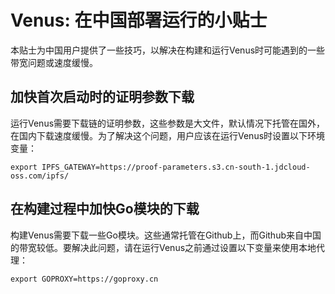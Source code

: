 # Venus: 在中国部署运行的小贴士

本贴士为中国用户提供了一些技巧，以解决在构建和运行Venus时可能遇到的一些带宽问题或速度缓慢。

## 加快首次启动时的证明参数下载

运行Venus需要下载链的证明参数，这些参数是大文件，默认情况下托管在国外，在国内下载速度缓慢。为了解决这个问题，用户应该在运行Venus时设置以下环境变量：

```
export IPFS_GATEWAY=https://proof-parameters.s3.cn-south-1.jdcloud-oss.com/ipfs/
```

## 在构建过程中加快Go模块的下载

构建Venus需要下载一些Go模块。这些通常托管在Github上，而Github来自中国的带宽较低。要解决此问题，请在运行Venus之前通过设置以下变量来使用本地代理：

```
export GOPROXY=https://goproxy.cn
```
